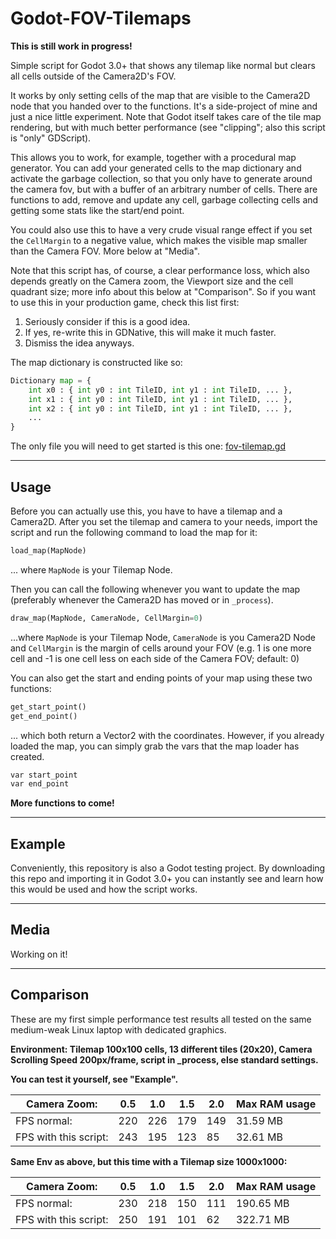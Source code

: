 # Godot-FOV-Tilemaps

**This is still work in progress!**

Simple script for Godot 3.0+ that shows any tilemap like normal but clears all cells outside of the Camera2D's FOV.

It works by only setting cells of the map that are visible to the Camera2D node that you handed over to the functions. It's a side-project of mine and just a nice little experiment. Note that Godot itself takes care of the tile map rendering, but with much better performance (see "clipping"; also this script is "only" GDScript).

This allows you to work, for example, together with a procedural map generator. You can add your generated cells to the map dictionary and activate the garbage collection, so that you only have to generate around the camera fov, but with a buffer of an arbitrary number of cells. There are functions to add, remove and update any cell, garbage collecting cells and getting some stats like the start/end point.

You could also use this to have a very crude visual range effect if you set the `CellMargin` to a negative value, which makes the visible map smaller than the Camera FOV. More below at "Media".

Note that this script has, of course, a clear performance loss, which also depends greatly on the Camera zoom, the Viewport size and the cell quadrant size; more info about this below at "Comparison".
So if you want to use this in your production game, check this list first:

1. Seriously consider if this is a good idea.
2. If yes, re-write this in GDNative, this will make it much faster.
3. Dismiss the idea anyways.

The map dictionary is constructed like so:

```python
Dictionary map = {
    int x0 : { int y0 : int TileID, int y1 : int TileID, ... },
    int x1 : { int y0 : int TileID, int y1 : int TileID, ... },
    int x2 : { int y0 : int TileID, int y1 : int TileID, ... },
    ...
}
```

The only file you will need to get started is this one: [fov-tilemap.gd](fov-tilemap.gd)

---

## Usage

Before you can actually use this, you have to have a tilemap and a Camera2D. After you set the tilemap and camera to your needs, import the script and run the following command to load the map for it:

```python
load_map(MapNode)
```
... where `MapNode` is your Tilemap Node.

Then you can call the following whenever you want to update the map (preferably whenever the Camera2D has moved or in `_process`).

```python
draw_map(MapNode, CameraNode, CellMargin=0)
```
...where `MapNode` is your Tilemap Node, `CameraNode` is you Camera2D Node and `CellMargin` is the margin of cells around your FOV (e.g. 1 is one more cell and -1 is one cell less on each side of the Camera FOV; default: 0)

You can also get the start and ending points of your map using these two functions:

```python
get_start_point()
get_end_point()
```
... which both return a Vector2 with the coordinates. However, if you already loaded the map, you can simply grab the vars that the map loader has created.

```python
var start_point
var end_point
```

**More functions to come!**

---

## Example

Conveniently, this repository is also a Godot testing project. By downloading this repo and importing it in Godot 3.0+ you can instantly see and learn how this would be used and how the script works.

---

## Media

Working on it!

---

## Comparison

These are my first simple performance test results all tested on the same medium-weak Linux laptop with dedicated graphics.

**Environment: Tilemap 100x100 cells, 13 different tiles (20x20), Camera Scrolling Speed 200px/frame, script in _process, else standard settings.**

**You can test it yourself, see "Example".**

|Camera Zoom: | 0.5 |	1.0 | 1.5 | 2.0 | Max RAM usage |
| --- | --- | --- | --- | --- | --- |
|FPS normal: | 220 | 226 | 179 | 149 | 31.59 MB |
|FPS with this script: | 243 | 195 | 123 | 85 | 32.61 MB |

**Same Env as above, but this time with a Tilemap size 1000x1000:**

|Camera Zoom: | 0.5 |	1.0 | 1.5 | 2.0 | Max RAM usage |
| --- | --- | --- | --- | --- | --- |
|FPS normal: | 230 | 218 | 150 | 111 | 190.65 MB |
|FPS with this script: | 250 | 191 | 101 | 62 | 322.71 MB |
